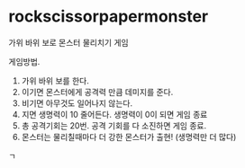 # rockscissorpapermonster
가위 바위 보로 몬스터 물리치기 게임

게임방법.
1. 가위 바위 보를 한다.
2. 이기면 몬스터에게 공격력 만큼 데미지를 준다.
3. 비기면 아무것도 일어나지 않는다.
4. 지면 생명력이 10 줄어든다. 생명력이 0이 되면 게임 종료
5. 총 공격기회는 20번. 공격 기회를 다 소진하면 게임 종료.
6. 몬스터는 물리칠때마다 더 강한 몬스터가 출현! (생명력만 더 많다)

ㄱ
